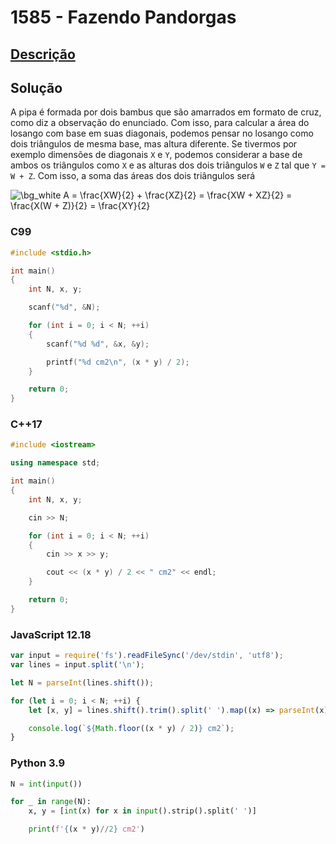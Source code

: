 # 1585 - Fazendo Pandorgas

## [Descrição](https://www.beecrowd.com.br/judge/pt/problems/view/1585)

## Solução

A pipa é formada por dois bambus que são amarrados em formato de cruz, como diz a observação do enunciado. Com isso, para calcular a área do losango com base em suas diagonais, podemos pensar no losango como dois triângulos de mesma base, mas altura diferente. Se tivermos por exemplo dimensões de diagonais `X` e `Y`, podemos considerar a base de ambos os triângulos como `X` e as alturas dos dois triângulos `W` e `Z` tal que `Y = W + Z`. Com isso, a soma das áreas dos dois triângulos será

<img src="https://latex.codecogs.com/png.image?\dpi{110}&space;\bg_white&space;A&space;=&space;\frac{XW}{2}&space;&plus;&space;\frac{XZ}{2}&space;=&space;\frac{XW&space;&plus;&space;XZ}{2}&space;=&space;\frac{X(W&space;&plus;&space;Z)}{2}&space;=&space;\frac{XY}{2}" title="\bg_white A = \frac{XW}{2} + \frac{XZ}{2} = \frac{XW + XZ}{2} = \frac{X(W + Z)}{2} = \frac{XY}{2}" />

### C99
```c
#include <stdio.h>

int main()
{
    int N, x, y;

    scanf("%d", &N);

    for (int i = 0; i < N; ++i)
    {
        scanf("%d %d", &x, &y);

        printf("%d cm2\n", (x * y) / 2);
    }

    return 0;
}
```

### C++17
```cpp
#include <iostream>

using namespace std;

int main()
{
    int N, x, y;

    cin >> N;

    for (int i = 0; i < N; ++i)
    {
        cin >> x >> y;

        cout << (x * y) / 2 << " cm2" << endl;
    }

    return 0;
}
```

### JavaScript 12.18
```javascript
var input = require('fs').readFileSync('/dev/stdin', 'utf8');
var lines = input.split('\n');

let N = parseInt(lines.shift());

for (let i = 0; i < N; ++i) {
    let [x, y] = lines.shift().trim().split(' ').map((x) => parseInt(x));

    console.log(`${Math.floor((x * y) / 2)} cm2`);
}
```

### Python 3.9
```python
N = int(input())

for _ in range(N):
    x, y = [int(x) for x in input().strip().split(' ')]

    print(f'{(x * y)//2} cm2')
```